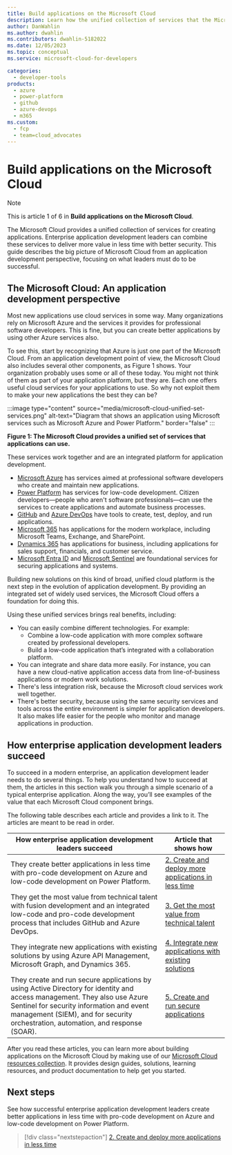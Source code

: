 ```yaml
---
title: Build applications on the Microsoft Cloud
description: Learn how the unified collection of services that the Microsoft Cloud provides can deliver more value in less time with better security.
author: DanWahlin
ms.author: dwahlin
ms.contributors: dwahlin-5182022
ms.date: 12/05/2023
ms.topic: conceptual
ms.service: microsoft-cloud-for-developers

categories:
  - developer-tools
products:
  - azure
  - power-platform
  - github
  - azure-devops
  - m365
ms.custom:
  - fcp
  - team=cloud_advocates
---
```


# Build applications on the Microsoft Cloud

> [!Note]
> This is article 1 of 6 in **Build applications on the Microsoft Cloud**.

The Microsoft Cloud provides a unified collection of services for creating applications. Enterprise application development leaders can combine these services to deliver more value in less time with better security. This guide describes the big picture of Microsoft Cloud from an application development perspective, focusing on what leaders must do to be successful.

## The Microsoft Cloud: An application development perspective

Most new applications use cloud services in some way. Many organizations rely on Microsoft Azure and the services it provides for professional software developers. This is fine, but you can create better applications by using other Azure services also.

To see this, start by recognizing that Azure is just one part of the Microsoft Cloud. From an application development point of view, the Microsoft Cloud also includes several other components, as Figure 1 shows. Your organization probably uses some or all of these today. You might not think of them as part of your application platform, but they are. Each one offers useful cloud services for your applications to use. So why not exploit them to make your new applications the best they can be?

:::image type="content" source="media/microsoft-cloud-unified-set-services.png" alt-text="Diagram that shows an application using Microsoft services such as Microsoft Azure and Power Platform." border="false" :::

**Figure 1: The Microsoft Cloud provides a unified set of services that applications can use.**

These services work together and are an integrated platform for application development.

- [Microsoft Azure](/Azure?product=popular) has services aimed at professional software developers who create and maintain new applications.
- [Power Platform](/power-platform) has services for low-code development. Citizen developers—people who aren't software professionals—can use the services to create applications and automate business processes.
- [GitHub](https://docs.github.com) and [Azure DevOps](/azure/devops) have tools to create, test, deploy, and run applications.
- [Microsoft 365](/microsoft-365) has applications for the modern workplace, including Microsoft Teams, Exchange, and SharePoint.
- [Dynamics 365](/dynamics365) has applications for business, including applications for sales support, financials, and customer service.
- [Microsoft Entra ID](/entra) and [Microsoft Sentinel](/azure/sentinel) are foundational services for securing applications and systems.

Building new solutions on this kind of broad, unified cloud platform is the next step in the evolution of application development. By providing an integrated set of widely used services, the Microsoft Cloud offers a foundation for doing this.

Using these unified services brings real benefits, including:

- You can easily combine different technologies. For example:
  - Combine a low-code application with more complex software created by professional developers.
  - Build a low-code application that’s integrated with a collaboration platform.
- You can integrate and share data more easily. For instance, you can have a new cloud-native application access data from line-of-business applications or modern work solutions.
- There's less integration risk, because the Microsoft cloud services work well together.
- There's better security, because using the same security services and tools across the entire environment is simpler for application developers. It also makes life easier for the people who monitor and manage applications in production.

## How enterprise application development leaders succeed

To succeed in a modern enterprise, an application development leader needs to do several things. To help you understand how to succeed at them, the articles in this section walk you through a simple scenario of a typical enterprise application. Along the way, you’ll see examples of the value that each Microsoft Cloud component brings.

The following table describes each article and provides a link to it. The articles are meant to be read in order.

| How enterprise application development leaders succeed | Article that shows how |
| --------------------------------- | ---------------------------------------- |
| They create better applications in less time with pro-code development on Azure and low-code development on Power Platform. | [2. Create and deploy more applications in less time](create-deploy-more-applications-less-time.md) |
| They get the most value from technical talent with fusion development and an integrated low-code and pro-code development process that includes GitHub and Azure DevOps. | [3. Get the most value from technical talent](get-most-value-technical-talent.md) |
| They integrate new applications with existing solutions by using Azure API Management, Microsoft Graph, and Dynamics 365. | [4. Integrate new applications with existing solutions](integrate-new-applications-existing-solutions.md) |
| They create and run secure applications by using Active Directory for identity and access management. They also use Azure Sentinel for security information and event management (SIEM), and for security orchestration, automation, and response (SOAR).| [5. Create and run secure applications](create-run-secure-applications.md) |

After you read these articles, you can learn more about building applications on the Microsoft Cloud by making use of our [Microsoft Cloud resources collection](/users/danwahlin-6308/collections/zndga71jkjrojp?WT.mc_id=m365-63607-cxa). It provides design guides, solutions, learning resources, and product documentation to help get you started.

## Next steps

See how successful enterprise application development leaders create better applications in less time with pro-code development on Azure and low-code development on Power Platform.

> [!div class="nextstepaction"]
> [2. Create and deploy more applications in less time](create-deploy-more-applications-less-time.md)